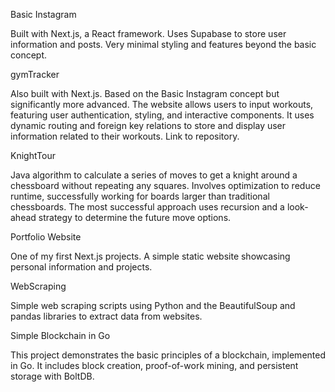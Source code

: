 Basic Instagram

Built with Next.js, a React framework. Uses Supabase to store user information and posts. Very minimal styling and features beyond the basic concept.

gymTracker

Also built with Next.js. Based on the Basic Instagram concept but significantly more advanced. The website allows users to input workouts, featuring user authentication, styling, and interactive components. It uses dynamic routing and foreign key relations to store and display user information related to their workouts. Link to repository.

KnightTour

Java algorithm to calculate a series of moves to get a knight around a chessboard without repeating any squares. Involves optimization to reduce runtime, successfully working for boards larger than traditional chessboards. The most successful approach uses recursion and a look-ahead strategy to determine the future move options.

Portfolio Website

One of my first Next.js projects. A simple static website showcasing personal information and projects.

WebScraping

Simple web scraping scripts using Python and the BeautifulSoup and pandas libraries to extract data from websites.

Simple Blockchain in Go

This project demonstrates the basic principles of a blockchain, implemented in Go. It includes block creation, proof-of-work mining, and persistent storage with BoltDB.
